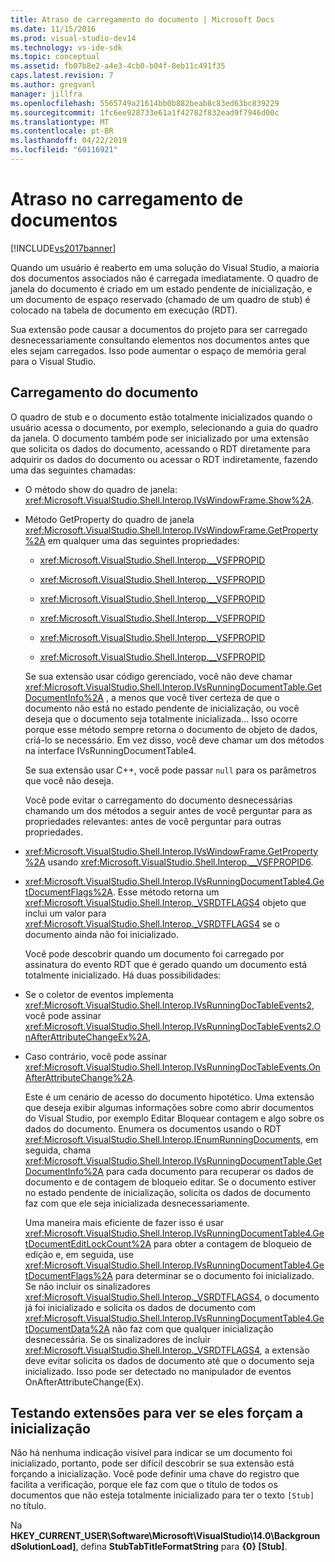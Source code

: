 ```yaml
---
title: Atraso de carregamento do documento | Microsoft Docs
ms.date: 11/15/2016
ms.prod: visual-studio-dev14
ms.technology: vs-ide-sdk
ms.topic: conceptual
ms.assetid: fb07b8e2-a4e3-4cb0-b04f-8eb11c491f35
caps.latest.revision: 7
ms.author: gregvanl
manager: jillfra
ms.openlocfilehash: 5565749a21614bb0b882beab8c83ed63bc839229
ms.sourcegitcommit: 1fc6ee928733e61a1f42782f832ead9f7946d00c
ms.translationtype: MT
ms.contentlocale: pt-BR
ms.lasthandoff: 04/22/2019
ms.locfileid: "60116921"
---
```

# <a name="delayed-document-loading"></a>Atraso no carregamento de documentos
[!INCLUDE[vs2017banner](../../includes/vs2017banner.md)]

Quando um usuário é reaberto em uma solução do Visual Studio, a maioria dos documentos associados não é carregada imediatamente. O quadro de janela do documento é criado em um estado pendente de inicialização, e um documento de espaço reservado (chamado de um quadro de stub) é colocado na tabela de documento em execução (RDT).  
  
 Sua extensão pode causar a documentos do projeto para ser carregado desnecessariamente consultando elementos nos documentos antes que eles sejam carregados. Isso pode aumentar o espaço de memória geral para o Visual Studio.  
  
## <a name="document-loading"></a>Carregamento do documento  
 O quadro de stub e o documento estão totalmente inicializados quando o usuário acessa o documento, por exemplo, selecionando a guia do quadro da janela. O documento também pode ser inicializado por uma extensão que solicita os dados do documento, acessando o RDT diretamente para adquirir os dados do documento ou acessar o RDT indiretamente, fazendo uma das seguintes chamadas:  
  
- O método show do quadro de janela: <xref:Microsoft.VisualStudio.Shell.Interop.IVsWindowFrame.Show%2A>.  
  
- Método GetProperty do quadro de janela <xref:Microsoft.VisualStudio.Shell.Interop.IVsWindowFrame.GetProperty%2A> em qualquer uma das seguintes propriedades:  
  
  - <xref:Microsoft.VisualStudio.Shell.Interop.__VSFPROPID>  
  
  - <xref:Microsoft.VisualStudio.Shell.Interop.__VSFPROPID>  
  
  - <xref:Microsoft.VisualStudio.Shell.Interop.__VSFPROPID>  
  
  - <xref:Microsoft.VisualStudio.Shell.Interop.__VSFPROPID>  
  
  - <xref:Microsoft.VisualStudio.Shell.Interop.__VSFPROPID>  
  
  - <xref:Microsoft.VisualStudio.Shell.Interop.__VSFPROPID>  
  
  Se sua extensão usar código gerenciado, você não deve chamar <xref:Microsoft.VisualStudio.Shell.Interop.IVsRunningDocumentTable.GetDocumentInfo%2A> , a menos que você tiver certeza de que o documento não está no estado pendente de inicialização, ou você deseja que o documento seja totalmente inicializada... Isso ocorre porque esse método sempre retorna o documento de objeto de dados, criá-lo se necessário. Em vez disso, você deve chamar um dos métodos na interface IVsRunningDocumentTable4.  
  
  Se sua extensão usar C++, você pode passar `null` para os parâmetros que você não deseja.  
  
  Você pode evitar o carregamento do documento desnecessárias chamando um dos métodos a seguir antes de você perguntar para as propriedades relevantes: antes de você perguntar para outras propriedades.  
  
- <xref:Microsoft.VisualStudio.Shell.Interop.IVsWindowFrame.GetProperty%2A> usando <xref:Microsoft.VisualStudio.Shell.Interop.__VSFPROPID6>.  
  
- <xref:Microsoft.VisualStudio.Shell.Interop.IVsRunningDocumentTable4.GetDocumentFlags%2A>. Esse método retorna um <xref:Microsoft.VisualStudio.Shell.Interop._VSRDTFLAGS4> objeto que inclui um valor para <xref:Microsoft.VisualStudio.Shell.Interop._VSRDTFLAGS4> se o documento ainda não foi inicializado.  
  
  Você pode descobrir quando um documento foi carregado por assinatura do evento RDT que é gerado quando um documento está totalmente inicializado. Há duas possibilidades:  
  
- Se o coletor de eventos implementa <xref:Microsoft.VisualStudio.Shell.Interop.IVsRunningDocTableEvents2>, você pode assinar <xref:Microsoft.VisualStudio.Shell.Interop.IVsRunningDocTableEvents2.OnAfterAttributeChangeEx%2A>,  
  
- Caso contrário, você pode assinar <xref:Microsoft.VisualStudio.Shell.Interop.IVsRunningDocTableEvents.OnAfterAttributeChange%2A>.  
  
  Este é um cenário de acesso do documento hipotético. Uma extensão que deseja exibir algumas informações sobre como abrir documentos do Visual Studio, por exemplo Editar Bloquear contagem e algo sobre os dados do documento. Enumera os documentos usando o RDT <xref:Microsoft.VisualStudio.Shell.Interop.IEnumRunningDocuments>, em seguida, chama <xref:Microsoft.VisualStudio.Shell.Interop.IVsRunningDocumentTable.GetDocumentInfo%2A> para cada documento para recuperar os dados de documento e de contagem de bloqueio editar. Se o documento estiver no estado pendente de inicialização, solicita os dados de documento faz com que ele seja inicializada desnecessariamente.  
  
  Uma maneira mais eficiente de fazer isso é usar <xref:Microsoft.VisualStudio.Shell.Interop.IVsRunningDocumentTable4.GetDocumentEditLockCount%2A> para obter a contagem de bloqueio de edição e, em seguida, use <xref:Microsoft.VisualStudio.Shell.Interop.IVsRunningDocumentTable4.GetDocumentFlags%2A> para determinar se o documento foi inicializado. Se não incluir os sinalizadores <xref:Microsoft.VisualStudio.Shell.Interop._VSRDTFLAGS4>, o documento já foi inicializado e solicita os dados de documento com <xref:Microsoft.VisualStudio.Shell.Interop.IVsRunningDocumentTable4.GetDocumentData%2A> não faz com que qualquer inicialização desnecessária. Se os sinalizadores de incluir <xref:Microsoft.VisualStudio.Shell.Interop._VSRDTFLAGS4>, a extensão deve evitar solicita os dados de documento até que o documento seja inicializado. Isso pode ser detectado no manipulador de eventos OnAfterAttributeChange(Ex).  
  
## <a name="testing-extensions-to-see-if-they-force-initialization"></a>Testando extensões para ver se eles forçam a inicialização  
 Não há nenhuma indicação visível para indicar se um documento foi inicializado, portanto, pode ser difícil descobrir se sua extensão está forçando a inicialização. Você pode definir uma chave do registro que facilita a verificação, porque ele faz com que o título de todos os documentos que não esteja totalmente inicializado para ter o texto `[Stub]` no título.  
  
 Na **HKEY_CURRENT_USER\Software\Microsoft\VisualStudio\14.0\BackgroundSolutionLoad]**, defina **StubTabTitleFormatString** para  **{0} [Stub]**.
